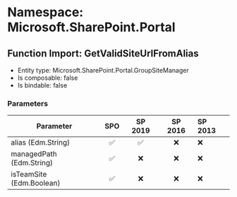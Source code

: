# Namespace: Microsoft.SharePoint.Portal

## Function Import: GetValidSiteUrlFromAlias

- Entity type: Microsoft.SharePoint.Portal.GroupSiteManager
- Is composable: false
- Is bindable: false

### Parameters

Parameter | SPO | SP 2019 | SP 2016 | SP 2013
----------|:---:|:-------:|:-------:|:-------
alias (Edm.String) | ✅ | ✅ | ❌ | ❌
managedPath (Edm.String) | ✅ | ❌ | ❌ | ❌
isTeamSite (Edm.Boolean) | ✅ | ❌ | ❌ | ❌